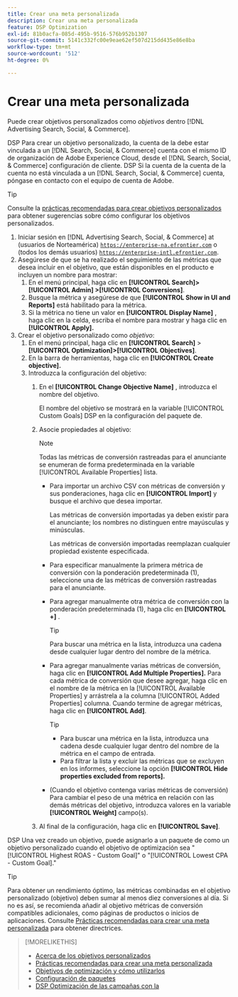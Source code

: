 ```yaml
---
title: Crear una meta personalizada
description: Crear una meta personalizada
feature: DSP Optimization
exl-id: 81b0acfa-085d-495b-9516-576b952b1307
source-git-commit: 5141c332fc00e9eae62ef507d215dd435e86e8ba
workflow-type: tm+mt
source-wordcount: '512'
ht-degree: 0%

---
```


# Crear una meta personalizada

Puede crear objetivos personalizados como *objetivos* dentro [!DNL Advertising Search, Social, & Commerce].

DSP Para crear un objetivo personalizado, la cuenta de la debe estar vinculada a un [!DNL Search, Social, & Commerce] cuenta con el mismo ID de organización de Adobe Experience Cloud, desde el [!DNL Search, Social, & Commerce] configuración de cliente. DSP Si la cuenta de la cuenta de la cuenta no está vinculada a un [!DNL Search, Social, & Commerce] cuenta, póngase en contacto con el equipo de cuenta de Adobe.

>[!TIP]
>
>Consulte la [prácticas recomendadas para crear objetivos personalizados](custom-goal-best-practices.md) para obtener sugerencias sobre cómo configurar los objetivos personalizados.

1. Iniciar sesión en [!DNL Advertising Search, Social, & Commerce] at (usuarios de Norteamérica) [`https://enterprise-na.efrontier.com`](https://enterprise-na.efrontier.com) o (todos los demás usuarios) [`https://enterprise-intl.efrontier.com`](https://enterprise-intl.efrontier.com).
1. Asegúrese de que se ha realizado el seguimiento de las métricas que desea incluir en el objetivo, que están disponibles en el producto e incluyen un nombre para mostrar:
   1. En el menú principal, haga clic en **[!UICONTROL Search]> [!UICONTROL Admin] >[!UICONTROL Conversions]**.
   1. Busque la métrica y asegúrese de que **[!UICONTROL Show in UI and Reports]** está habilitado para la métrica.
   1. Si la métrica no tiene un valor en **[!UICONTROL Display Name]** , haga clic en la celda, escriba el nombre para mostrar y haga clic en **[!UICONTROL Apply].**
1. Crear el objetivo personalizado como *objetivo*:
   1. En el menú principal, haga clic en **[!UICONTROL Search]** > **[!UICONTROL Optimization]>[!UICONTROL Objectives]**.
   1. En la barra de herramientas, haga clic en **[!UICONTROL Create objective].**
   1. Introduzca la configuración del objetivo:
      1. En el **[!UICONTROL Change Objective Name]** , introduzca el nombre del objetivo.

         El nombre del objetivo se mostrará en la variable [!UICONTROL Custom Goals] DSP en la configuración del paquete de.

      1. Asocie propiedades al objetivo:

         >[!NOTE]
         >
         > Todas las métricas de conversión rastreadas para el anunciante se enumeran de forma predeterminada en la variable [!UICONTROL Available Properties] lista.

         * Para importar un archivo CSV con métricas de conversión y sus ponderaciones, haga clic en **[!UICONTROL Import]** y busque el archivo que desea importar.

           Las métricas de conversión importadas ya deben existir para el anunciante; los nombres no distinguen entre mayúsculas y minúsculas.

           Las métricas de conversión importadas reemplazan cualquier propiedad existente especificada.

         * Para especificar manualmente la primera métrica de conversión con la ponderación predeterminada (1), seleccione una de las métricas de conversión rastreadas para el anunciante.

         * Para agregar manualmente otra métrica de conversión con la ponderación predeterminada (1), haga clic en **[!UICONTROL +]** .

           >[!TIP]
           >
           > Para buscar una métrica en la lista, introduzca una cadena desde cualquier lugar dentro del nombre de la métrica.

         * Para agregar manualmente varias métricas de conversión, haga clic en **[!UICONTROL Add Multiple Properties].** Para cada métrica de conversión que desee agregar, haga clic en el nombre de la métrica en la [!UICONTROL Available Properties] y arrástrela a la columna [!UICONTROL Added Properties] columna. Cuando termine de agregar métricas, haga clic en **[!UICONTROL Add]**.

           >[!TIP]
           >
           >* Para buscar una métrica en la lista, introduzca una cadena desde cualquier lugar dentro del nombre de la métrica en el campo de entrada.
           >* Para filtrar la lista y excluir las métricas que se excluyen en los informes, seleccione la opción **[!UICONTROL Hide properties excluded from reports].**

         * (Cuando el objetivo contenga varias métricas de conversión) Para cambiar el peso de una métrica en relación con las demás métricas del objetivo, introduzca valores en la variable **[!UICONTROL Weight]** campo(s).

      1. Al final de la configuración, haga clic en **[!UICONTROL Save]**.

DSP Una vez creado un objetivo, puede asignarlo a un paquete de como un objetivo personalizado cuando el objetivo de optimización sea &quot;[!UICONTROL Highest ROAS - Custom Goal]&quot; o &quot;[!UICONTROL Lowest CPA - Custom Goal].&quot;

>[!TIP]
>
>Para obtener un rendimiento óptimo, las métricas combinadas en el objetivo personalizado (objetivo) deben sumar al menos diez conversiones al día. Si no es así, se recomienda añadir al objetivo métricas de conversión compatibles adicionales, como páginas de productos o inicios de aplicaciones. Consulte [Prácticas recomendadas para crear una meta personalizada](custom-goal-best-practices.md) para obtener directrices.

>[!MORELIKETHIS]
>
>* [Acerca de los objetivos personalizados](custom-goal-about.md)
>* [Prácticas recomendadas para crear una meta personalizada](custom-goal-best-practices.md)
>* [Objetivos de optimización y cómo utilizarlos](optimization-goals.md)
>* [Configuración de paquetes](/help/dsp/campaign-management/packages/package-settings.md)
> * [DSP Optimización de las campañas con la](optimization-how-dsp-optimizes-campaigns.md)
